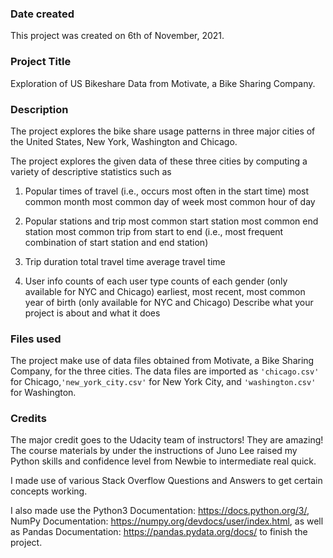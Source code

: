 ### Date created
This project was created on 6th of November, 2021.

### Project Title
Exploration of US Bikeshare Data from Motivate, a Bike Sharing Company.

### Description
The project explores the bike share usage patterns in three major cities of the United States, New York, Washington and Chicago. 

The project explores the given data of these three cities by computing a variety of descriptive statistics such as 
1. Popular times of travel (i.e., occurs most often in the start time)
    most common month
    most common day of week
    most common hour of day

2. Popular stations and trip
    most common start station
    most common end station
    most common trip from start to end (i.e., most frequent combination of start station and end station)

3. Trip duration
    total travel time
    average travel time

4. User info
    counts of each user type
    counts of each gender (only available for NYC and Chicago)
    earliest, most recent, most common year of birth (only available for NYC and Chicago)
    Describe what your project is about and what it does

### Files used
The project make use of data files obtained from Motivate, a Bike Sharing Company, for the three cities. The data files are imported as ```'chicago.csv'``` for Chicago,```'new_york_city.csv'``` for New York City, and ```'washington.csv'``` for Washington.

### Credits
The major credit goes to the Udacity team of instructors! They are amazing! The course materials by under the instructions of Juno Lee raised my Python skills and confidence level from Newbie to intermediate real quick.

I made use of various Stack Overflow Questions and Answers to get certain concepts working.

I also made use the Python3 Documentation: https://docs.python.org/3/, NumPy Documentation: https://numpy.org/devdocs/user/index.html, as well as Pandas Documentation: https://pandas.pydata.org/docs/ to finish the project.


